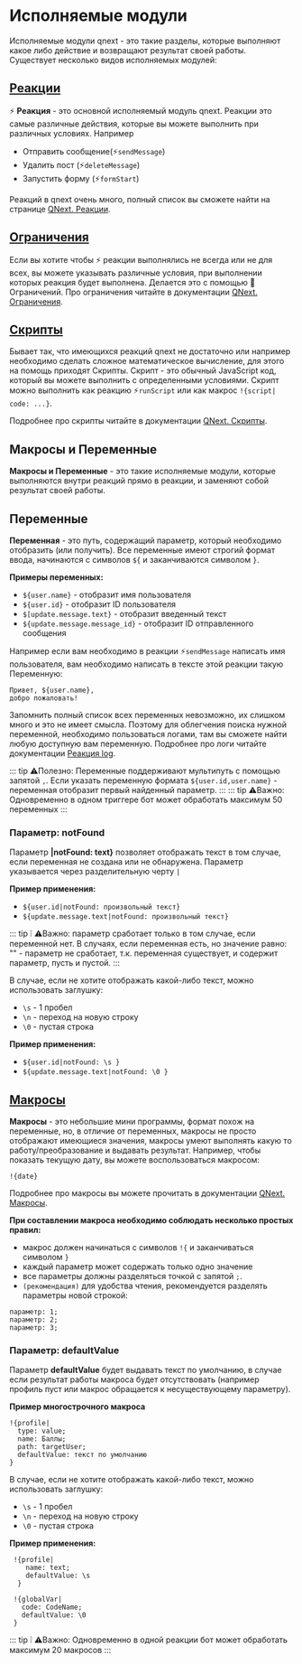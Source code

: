 # Исполняемые модули

Исполняемые модули qnext - это такие разделы, которые выполняют какое либо действие и возвращают результат своей работы. Существует несколько видов исполняемых модулей:

## [Реакции](/docs/admin/other/reactions)

⚡ **Реакция** - это основной исполняемый модуль qnext. Реакции это самые различные действия, которые вы можете выполнить при различных условиях. Например
* Отправить сообщение(⚡️`sendMessage`)
* Удалить пост (⚡️`deleteMessage`) 
* Запустить форму (⚡️`formStart`)

Реакций в qnext очень много, полный список вы сможете найти на странице [QNext. Реакции](/docs/admin/other/reactions). 

## [Ограничения](/docs/ext/restrictions)

Если вы хотите чтобы ⚡ реакции выполнялись не всегда или не для всех, вы можете указывать различные условия, при выполнении которых реакция будет выполнена. Делается это с помощью 🚧Ограничений. Про ограничения читайте в документации [QNext. Ограничения](/docs/ext/restrictions).

## [Скрипты](/docs/ext/script)

Бывает так, что имеющихся реакций qnext не достаточно или например необходимо сделать сложное математическое вычисление, для этого на помощь приходят Скрипты. Скрипт - это обычный JavaScript код, который вы можете выполнить с определенными условиями. Скрипт можно выполнить как реакцию ⚡️`runScript` или как макрос `!{script| code: ...}`.

Подробнее про скрипты читайте в документации [QNext. Скрипты](/docs/ext/script).

## Макросы и Переменные

**Макросы и Переменные** - это такие исполняемые модули, которые выполняются внутри реакций прямо в реакции, и заменяют собой результат своей работы.

## Переменные

**Переменная** - это путь, содержащий параметр, который необходимо отобразить (или получить). Все переменные имеют строгий формат ввода, начинаются с символов `${` и заканчиваются символом `}`. 

**Примеры переменных:**
* ```${user.name}``` - отобразит имя пользователя
* ```${user.id}``` - отобразит ID пользователя
* ```$[update.message.text}``` - отобразит введенный текст
* ```${update.message.message_id}``` - отобразит ID отправленного сообщения

Например если вам необходимо в реакции ⚡️`sendMessage` написать имя пользователя, вам необходимо написать в тексте этой реакции такую Переменную:
```plain 
Привет, ${user.name},
добро пожаловать!
```

Запомнить полный список всех переменных невозможно, их слишком много и это не имеет смысла. Поэтому для облегчения поиска нужной переменной, необходимо пользоваться логами, там вы сможете найти любую доступную вам переменную. Подробнее про логи читайте документации [Реакция log](/docs/admin/other/reactions/log).

::: tip  ⚠️Полезно: 
Переменные поддерживают мультипуть с помощью запятой `,`. Если указать переменную формата ```${user.id,user.name}``` - переменная отобразит первый найденный параметр.
:::
::: tip ⚠️Важно: 
Одновременно в одном триггере бот может обработать максимум 50 переменных
:::

### Параметр: notFound

Параметр **|notFound: text}** позволяет отображать текст в том случае, если переменная не создана или не обнаружена. Параметр указывается через разделительную черту `|` 

**Пример применения:**

* ```${user.id|notFound: произвольный текст}```
* ```${update.message.text|notFound: произвольный текст}```

::: tip ❕️
⚠️Важно: параметр сработает только в том случае, если переменной нет. В случаях, если переменная есть, но значение равно: "" - параметр не сработает, т.к. переменная существует, и содержит параметр, пусть и пустой.
:::

В случае, если не хотите отображать какой-либо текст, можно использовать заглушку:

* `\s` - 1 пробел
* `\n` - переход на новую строку
* `\0` - пустая строка

**Пример применения:**

* ```${user.id|notFound: \s }```
* ```${update.message.text|notFound: \0 }```

## [Макросы](/docs/ext/macros)

**Макросы** - это небольшие мини программы, формат похож на переменные, но, в отличие от переменных, макросы не просто отображают имеющиеся значения, макросы умеют выполнять какую то работу/преобразование и выдавать результат. Например, чтобы показать текущую дату, вы можете воспользоваться макросом:
```plain 
!{date}
```

Подробнее про макросы вы можете прочитать в документации [QNext. Макросы](/docs/ext/macros).

**При составлении макроса необходимо соблюдать несколько простых правил:**
* макрос должен начинаться с символов `!{` и заканчиваться символом `}`
* каждый параметр может содержать только одно значение
* все параметры должны разделяться точкой с запятой `;`.
* ```(рекомендация)``` для удобства чтения, рекомендуется разделять параметры новой строкой:
```plain 
параметр: 1;
параметр: 2;
параметр: 3;
```

###  Параметр: defaultValue

Параметр **defaultValue** будет выдавать текст по умолчанию, в случае если результат работы макроса будет отсутствовать (например профиль пуст или макрос обращается к несуществующему параметру).

**Пример многострочного макроса**
```plain 
!{profile|
  type: value;
  name: Баллы;
  path: targetUser;
  defaultValue: текст по умолчанию
}
```

В случае, если не хотите отображать какой-либо текст, можно использовать заглушку:

* `\s` - 1 пробел
* `\n` - переход на новую строку
* `\0` - пустая строка

**Пример применения:**

```plain 
 !{profile|
    name: text;
    defaultValue: \s
  }
```

```plain 
 !{globalVar|
   code: CodeName;
   defaultValue: \0
 }
```

::: tip ❕️
⚠️Важно: Одновременно в одной реакции бот может обработать максимум 20 макросов
:::




